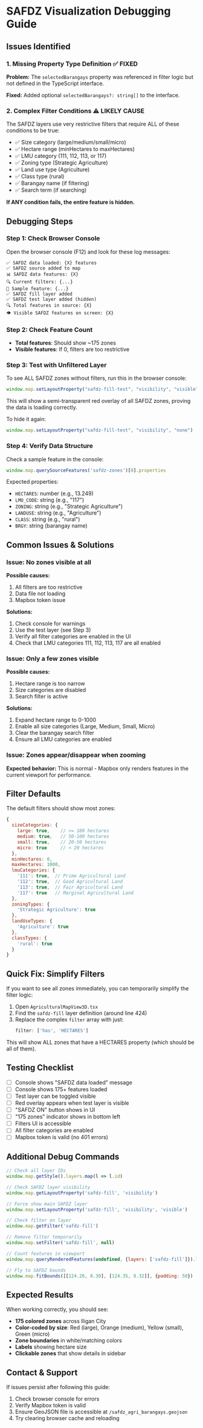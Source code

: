 # SAFDZ Visualization Debugging Guide

## Issues Identified

### 1. **Missing Property Type Definition** ✅ FIXED
**Problem:** The `selectedBarangays` property was referenced in filter logic but not defined in the TypeScript interface.

**Fixed:** Added optional `selectedBarangays?: string[]` to the interface.

### 2. **Complex Filter Conditions** ⚠️ LIKELY CAUSE
The SAFDZ layers use very restrictive filters that require ALL of these conditions to be true:
- ✅ Size category (large/medium/small/micro)
- ✅ Hectare range (minHectares to maxHectares)
- ✅ LMU category (111, 112, 113, or 117)
- ✅ Zoning type (Strategic Agriculture)
- ✅ Land use type (Agriculture)
- ✅ Class type (rural)
- ✅ Barangay name (if filtering)
- ✅ Search term (if searching)

**If ANY condition fails, the entire feature is hidden.**

## Debugging Steps

### Step 1: Check Browser Console
Open the browser console (F12) and look for these log messages:

```
✅ SAFDZ data loaded: {X} features
✅ SAFDZ source added to map
📊 SAFDZ data features: {X}
🔍 Current filters: {...}
📌 Sample feature: {...}
✅ SAFDZ fill layer added
✅ SAFDZ test layer added (hidden)
🔍 Total features in source: {X}
👁️ Visible SAFDZ features on screen: {X}
```

### Step 2: Check Feature Count
- **Total features**: Should show ~175 zones
- **Visible features**: If 0, filters are too restrictive

### Step 3: Test with Unfiltered Layer
To see ALL SAFDZ zones without filters, run this in the browser console:

```javascript
window.map.setLayoutProperty("safdz-fill-test", "visibility", "visible")
```

This will show a semi-transparent red overlay of all SAFDZ zones, proving the data is loading correctly.

To hide it again:
```javascript
window.map.setLayoutProperty("safdz-fill-test", "visibility", "none")
```

### Step 4: Verify Data Structure
Check a sample feature in the console:
```javascript
window.map.querySourceFeatures('safdz-zones')[0].properties
```

Expected properties:
- `HECTARES`: number (e.g., 13.249)
- `LMU_CODE`: string (e.g., "117")
- `ZONING`: string (e.g., "Strategic Agriculture")
- `LANDUSE`: string (e.g., "Agriculture")
- `CLASS`: string (e.g., "rural")
- `BRGY`: string (barangay name)

## Common Issues & Solutions

### Issue: No zones visible at all
**Possible causes:**
1. All filters are too restrictive
2. Data file not loading
3. Mapbox token issue

**Solutions:**
1. Check console for warnings
2. Use the test layer (see Step 3)
3. Verify all filter categories are enabled in the UI
4. Check that LMU categories 111, 112, 113, 117 are all enabled

### Issue: Only a few zones visible
**Possible causes:**
1. Hectare range is too narrow
2. Size categories are disabled
3. Search filter is active

**Solutions:**
1. Expand hectare range to 0-1000
2. Enable all size categories (Large, Medium, Small, Micro)
3. Clear the barangay search filter
4. Ensure all LMU categories are enabled

### Issue: Zones appear/disappear when zooming
**Expected behavior:** This is normal - Mapbox only renders features in the current viewport for performance.

## Filter Defaults

The default filters should show most zones:
```javascript
{
  sizeCategories: {
    large: true,    // >= 100 hectares
    medium: true,   // 50-100 hectares
    small: true,    // 20-50 hectares
    micro: true     // < 20 hectares
  },
  minHectares: 0,
  maxHectares: 1000,
  lmuCategories: {
    '111': true,  // Prime Agricultural Land
    '112': true,  // Good Agricultural Land
    '113': true,  // Fair Agricultural Land
    '117': true   // Marginal Agricultural Land
  },
  zoningTypes: {
    'Strategic Agriculture': true
  },
  landUseTypes: {
    'Agriculture': true
  },
  classTypes: {
    'rural': true
  }
}
```

## Quick Fix: Simplify Filters

If you want to see all zones immediately, you can temporarily simplify the filter logic:

1. Open `AgriculturalMapView3D.tsx`
2. Find the `safdz-fill` layer definition (around line 424)
3. Replace the complex `filter` array with just:
   ```javascript
   filter: ['has', 'HECTARES']
   ```

This will show ALL zones that have a HECTARES property (which should be all of them).

## Testing Checklist

- [ ] Console shows "SAFDZ data loaded" message
- [ ] Console shows 175+ features loaded
- [ ] Test layer can be toggled visible
- [ ] Red overlay appears when test layer is visible
- [ ] "SAFDZ ON" button shows in UI
- [ ] "175 zones" indicator shows in bottom left
- [ ] Filters UI is accessible
- [ ] All filter categories are enabled
- [ ] Mapbox token is valid (no 401 errors)

## Additional Debug Commands

```javascript
// Check all layer IDs
window.map.getStyle().layers.map(l => l.id)

// Check SAFDZ layer visibility
window.map.getLayoutProperty('safdz-fill', 'visibility')

// Force show main SAFDZ layer
window.map.setLayoutProperty('safdz-fill', 'visibility', 'visible')

// Check filter on layer
window.map.getFilter('safdz-fill')

// Remove filter temporarily
window.map.setFilter('safdz-fill', null)

// Count features in viewport
window.map.queryRenderedFeatures(undefined, {layers: ['safdz-fill']}).length

// Fly to SAFDZ bounds
window.map.fitBounds([[124.26, 8.30], [124.35, 8.32]], {padding: 50})
```

## Expected Results

When working correctly, you should see:
- **175 colored zones** across Iligan City
- **Color-coded by size**: Red (large), Orange (medium), Yellow (small), Green (micro)
- **Zone boundaries** in white/matching colors
- **Labels** showing hectare size
- **Clickable zones** that show details in sidebar

## Contact & Support

If issues persist after following this guide:
1. Check browser console for errors
2. Verify Mapbox token is valid
3. Ensure GeoJSON file is accessible at `/safdz_agri_barangays.geojson`
4. Try clearing browser cache and reloading

